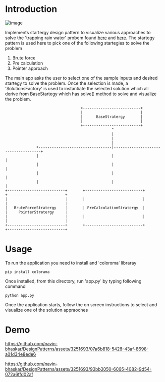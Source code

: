 # Introduction

![image](https://github.com/navin-bhaskar/DesignPatterns/assets/3251693/6014f828-c3b0-40fb-921a-df768e736277)

Implements startergy design pattern to visualize various approaches to solve the 'trapping rain water' probem found [here](https://leetcode.com/problems/trapping-rain-water/) and [here](https://www.geeksforgeeks.org/trapping-rain-water/).
The startegy pattern is used here to pick one of the following startegies to solve the problem

1. Brute force
2. Pre calculation
3. Pointer approach

The main app asks the user to select one of the sample inputs and desired startegy to solve the problem.
Once the selection is made, a 'SolutionsFactory' is used to instantiate the selected solution which all derive from
BaseStartegy which has solve() method to solve and visualize the problem.

```
                                  +--------------------------+
                                  |                          |
                                  |      BaseStratergy       |
                                  |                          |
                                  +--------------------------+
                                                ^
                                                |
                                                |
                                                |
              +---------------------------------|-------------------------------------+
              |                                 |                                     |
              |                                 |                                     |
              |                                 |                                     |
              |                                 |                                     |
+--------------------------+       +--------------------------+          +--------------------------+
|                          |       |                          |          |                          |
|   BruteForceStratergy    |       | PreCalculationStratergy  |          |     PointerStratergy     |
|                          |       |                          |          |                          |
+--------------------------+       +--------------------------+          +--------------------------+

```

# Usage

To run the application you need to install and 'coloroma' libraray

```
pip install colorama
```

Once installed, from this directory, run 'app.py' by typing following command

```
python app.py
```

Once the application starts, follow the on screen instructions to select and visualize one of the solution appraoches

# Demo


https://github.com/navin-bhaskar/DesignPatterns/assets/3251693/07a6b818-5428-43af-8698-a01d34e8ede6



https://github.com/navin-bhaskar/DesignPatterns/assets/3251693/93bb3050-6065-4082-9d54-072a6ffd02af


